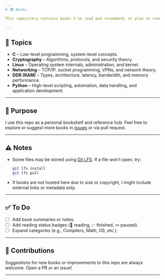 ```yaml
---
# 📚 Books

This repository contains books I've read and recommend, or plan to read in the future. They're organized by topic for easy browsing.

---
```


## 📁 Topics

- **C** – Low-level programming, system-level concepts.
- **Cryptography** – Algorithms, protocols, and security theory.
- **Linux** – Operating system internals, administration, and kernel.
- **Networking** – TCP/IP, socket programming, VPNs, and network theory.
- **DDR (RAM)** – Types, architecture, latency, bandwidth, and memory performance.
- **Python** – High-level scripting, automation, data handling, and application development.

---

## 📌 Purpose

I use this repo as a personal bookshelf and reference hub. Feel free to explore or suggest more books in [issues](https://github.com/Gurjaka/Books/issues) or via pull request.

---

## ⚠️ Notes

- Some files may be stored using [Git LFS](https://git-lfs.github.com/). If a file won't open, try:
  ```bash
  git lfs install
  git lfs pull
  ```
- If books are not hosted here due to size or copyright, I might include external links or metadata only.

---

## ✅ To Do

- [ ] Add book summaries or notes.
- [ ] Add reading status badges (📖 reading, ✅ finished, 💤 paused).
- [ ] Expand categories (e.g., Compilers, Math, OS, etc.).

---

## 🤝 Contributions

Suggestions for new books or improvements to this repo are always welcome. Open a PR or an issue!

---
